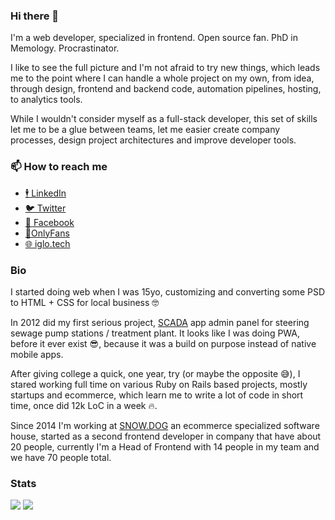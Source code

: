 ### Hi there 👋

I'm a web developer, specialized in frontend. Open source fan. PhD in Memology. Procrastinator.

I like to see the full picture and I'm not afraid to try new things, which leads me to the point where I can handle a whole project on my own, from idea, through  design, frontend and backend code, automation pipelines, hosting, to analytics tools.

While I wouldn't consider myself as a full-stack developer, this set of skills let me to be a glue between teams, let me easier create company processes, design project architectures and improve developer tools.

### 📫 How to reach me
- [🕴️ LinkedIn](https://www.linkedin.com/in/igloczek/)
- [🐦 Twitter](https://twitter.com/igloczek)
- [📘 Facebook](https://www.facebook.com/iglodottech)
- [🍆OnlyFans](https://www.youtube.com/watch?v=dQw4w9WgXcQ)
- [🌐 iglo.tech](iglo.tech)

### Bio
I started doing web when I was 15yo, customizing and converting some PSD to HTML + CSS for local business 🤓

In 2012 did my first serious project, [SCADA](https://en.wikipedia.org/wiki/SCADA) app admin panel for steering sewage pump stations / treatment plant. It looks like I was doing PWA, before it ever exist 😎, because it was a build on purpose instead of native mobile apps.

After giving college a quick, one year, try (or maybe the opposite 😅), I stared working full time on various Ruby on Rails based projects, mostly startups and ecommerce, which learn me to write a lot of code in short time, once did 12k LoC in a week 🔥.

Since 2014 I'm working at [SNOW.DOG](https://snow.dog) an ecommerce specialized software house, started as a second frontend developer in company that have about 20 people, currently I'm a Head of Frontend with 14 people in my team and we have 70 people total.

### Stats
![](https://github-readme-stats.vercel.app/api?username=igloczek&hide=stars&show_icons=true&include_all_commits=true&theme=shades-of-purple)
![](https://github-readme-stats.vercel.app/api/wakatime?username=igloczek&layout=compact&theme=shades-of-purple)

